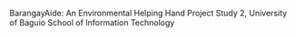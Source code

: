 BarangayAide: An Environmental Helping Hand
Project Study 2, University of Baguio School of Information Technology
